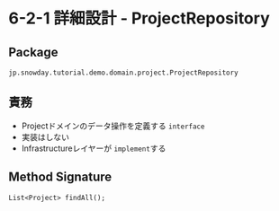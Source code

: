 # 6-2-1 詳細設計 - ProjectRepository

## Package

`jp.snowday.tutorial.demo.domain.project.ProjectRepository`

## 責務

- Projectドメインのデータ操作を定義する `interface`
- 実装はしない
- Infrastructureレイヤーが `implement`する

## Method Signature

`List<Project> findAll();`

